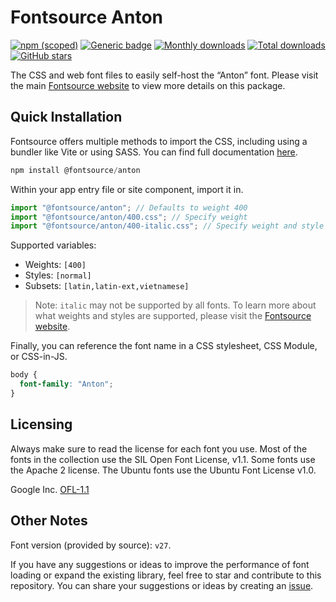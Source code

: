 # Fontsource Anton

[![npm (scoped)](https://img.shields.io/npm/v/@fontsource/anton?color=brightgreen)](https://www.npmjs.com/package/@fontsource/anton) [![Generic badge](https://img.shields.io/badge/fontsource-passing-brightgreen)](https://github.com/fontsource/fontsource) [![Monthly downloads](https://badgen.net/npm/dm/@fontsource/anton)](https://github.com/fontsource/fontsource) [![Total downloads](https://badgen.net/npm/dt/@fontsource/anton)](https://github.com/fontsource/fontsource) [![GitHub stars](https://img.shields.io/github/stars/fontsource/fontsource.svg?style=social&label=Star)](https://github.com/fontsource/fontsource/stargazers)

The CSS and web font files to easily self-host the “Anton” font. Please visit the main [Fontsource website](https://fontsource.org/fonts/anton) to view more details on this package.

## Quick Installation

Fontsource offers multiple methods to import the CSS, including using a bundler like Vite or using SASS. You can find full documentation [here](https://fontsource.org/docs/getting-started/introduction).

```javascript
npm install @fontsource/anton
```

Within your app entry file or site component, import it in.

```javascript
import "@fontsource/anton"; // Defaults to weight 400
import "@fontsource/anton/400.css"; // Specify weight
import "@fontsource/anton/400-italic.css"; // Specify weight and style
```

Supported variables:
- Weights: `[400]`
- Styles: `[normal]`
- Subsets: `[latin,latin-ext,vietnamese]`

> Note: `italic` may not be supported by all fonts. To learn more about what weights and styles are supported, please visit the [Fontsource website](https://fontsource.org/fonts/anton).

Finally, you can reference the font name in a CSS stylesheet, CSS Module, or CSS-in-JS.

```css
body {
  font-family: "Anton";
}
```

## Licensing
Always make sure to read the license for each font you use. Most of the fonts in the collection use the SIL Open Font License, v1.1. Some fonts use the Apache 2 license. The Ubuntu fonts use the Ubuntu Font License v1.0.

Google Inc.
[OFL-1.1](http://scripts.sil.org/OFL)

## Other Notes
Font version (provided by source): `v27`.

If you have any suggestions or ideas to improve the performance of font loading or expand the existing library, feel free to star and contribute to this repository. You can share your suggestions or ideas by creating an [issue](https://github.com/fontsource/fontsource/issues).